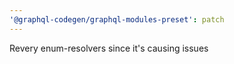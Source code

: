 ```yaml
---
'@graphql-codegen/graphql-modules-preset': patch
---
```


Revery enum-resolvers since it's causing issues
